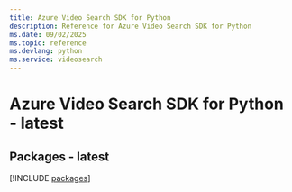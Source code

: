 ```yaml
---
title: Azure Video Search SDK for Python
description: Reference for Azure Video Search SDK for Python
ms.date: 09/02/2025
ms.topic: reference
ms.devlang: python
ms.service: videosearch
---
```

# Azure Video Search SDK for Python - latest
## Packages - latest
[!INCLUDE [packages](video-search-index.md)]